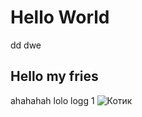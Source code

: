 # Hello World

dd dwe

## Hello my fries

ahahahah lolo logg 1
![Котик](https://cdn.pixabay.com/photo/2018/10/01/09/21/pets-3715733_960_720.jpg)
